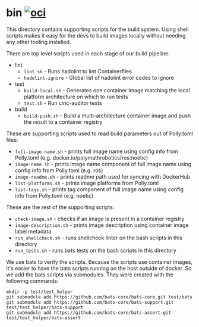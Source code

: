 # bin [![oci](https://github.com/boxcutter/oci/actions/workflows/bin.yml/badge.svg)](https://github.com/boxcutter/oci/actions/workflows/bin.yml)

This directory contains supporting scripts for the build system. Using shell
scripts makes it easy for the devs to build images locally without needing
any other tooling installed.

There are top level scripts used in each stage of our build pipeline:
- lint
  - `lint.sh` - Runs hadolint to lint Containerfiles
  - `hadolint-ignore` - Global list of hadolint error codes to ignore
- test
  - `build-local.sh` - Generates one container image matching the local
    platform architecture on which to run tests
  - `test.sh` - Run cinc-auditor tests    
- build
  - `build-push.sh` - Build a multi-architecture container image and
    push the result to a container registry

These are supporting scripts used to read build parameters out of Polly.toml
files:
- `full-image-name.sh` - prints full image name using config info from Polly.toml (e.g. docker.io/polymathrobotics/ros:noetic)
- `image-name.sh` - prints image name component of full image name using config info from Polly.toml (e.g. ros)
- `image-readme.sh` - prints readme path used for syncing with DockerHub
- `list-platforms.sh` - prints image platforms from Polly.toml
- `list-tags.sh` - prints tag component of full image name using config info from Polly.toml (e.g. noetic)

These are the rest of the supporting scripts:
- `check-image.sh` - checks if an image is present in a container registry
- `image-description.sh` - prints image description using container image label metadata
- `run_shellcheck.sh` - runs shellcheck linter on the bash scripts in this directory
- `run_tests.sh` - runs bats tests on the bash scripts in this directory

We use bats to verify the scripts. Because the scripts use container images,
it's easier to have the bats scripts running on the host outside of docker.
So we add the bats scripts via submodules. They were created with the following
commands:

```
mkdir -p test/test_helper
git submodule add https://github.com/bats-core/bats-core.git test/bats
git submodule add https://github.com/bats-core/bats-support.git test/test_helper/bats-support
git submodule add https://github.com/bats-core/bats-assert.git test/test_helper/bats-assert
```
